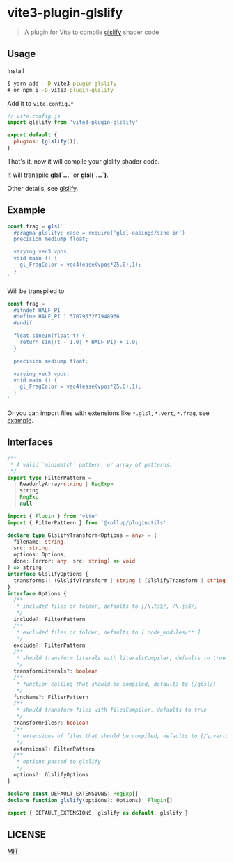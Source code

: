 # vite3-plugin-glslify

> A plugin for Vite to compile [glslify](https://github.com/glslify/glslify) shader code

## Usage

Install

```cmd
$ yarn add --D vite3-plugin-glslify
# or npm i -D vite3-plugin-glslify
```

Add it to `vite.config.*`

```js
// vite.config.js
import glslify from 'vite3-plugin-glslify'

export default {
  plugins: [glslify()],
}
```

That's it, now it will compile your glslify shader code.

It will transpile **glsl\`...\`** or **glsl(\`...\`)**.

Other details, see [glslify](https://github.com/glslify/glslify).

## Example

```js
const frag = glsl`
  #pragma glslify: ease = require('glsl-easings/sine-in')
  precision mediump float;

  varying vec3 vpos;
  void main () {
    gl_FragColor = vec4(ease(vpos*25.0),1);
  }
`
```

Will be transpiled to

```js
const frag = `
  #ifndef HALF_PI
  #define HALF_PI 1.5707963267948966
  #endif

  float sineIn(float t) {
    return sin((t - 1.0) * HALF_PI) + 1.0;
  }

  precision mediump float;

  varying vec3 vpos;
  void main () {
    gl_FragColor = vec4(ease(vpos*25.0),1);
  }
`
```

Or you can import files with extensions like `*.glsl`, `*.vert`, `*.frag`, see [example](./example).

## Interfaces

```ts
/**
 * A valid `minimatch` pattern, or array of patterns.
 */
export type FilterPattern =
  | ReadonlyArray<string | RegExp>
  | string
  | RegExp
  | null

import { Plugin } from 'vite'
import { FilterPattern } from '@rollup/pluginutils'

declare type GlslifyTransform<Options = any> = (
  filename: string,
  src: string,
  options: Options,
  done: (error: any, src: string) => void
) => string
interface GlslifyOptions {
  transforms?: (GlslifyTransform | string | [GlslifyTransform | string, any])[]
}
interface Options {
  /**
   * included files or folder, defaults to [/\.ts$/, /\.js$/]
   */
  include?: FilterPattern
  /**
   * excluded files or folder, defaults to ['node_modules/**']
   */
  exclude?: FilterPattern
  /**
   * should transform literals with literalsCompiler, defaults to true
   */
  transformLiterals?: boolean
  /**
   * function calling that should be compiled, defaults to [/glsl/]
   */
  funcName?: FilterPattern
  /**
   * should transform files with filesCompiler, defaults to true
   */
  transformFiles?: boolean
  /**
   * extensions of files that should be compiled, defaults to [/\.vert$/, /\.frag$/, /\.glsl$/]
   */
  extensions?: FilterPattern
  /**
   * options passed to glslify
   */
  options?: GlslifyOptions
}

declare const DEFAULT_EXTENSIONS: RegExp[]
declare function glslify(options?: Options): Plugin[]

export { DEFAULT_EXTENSIONS, glslify as default, glslify }
```

## LICENSE

[MIT](./LICENSE)
